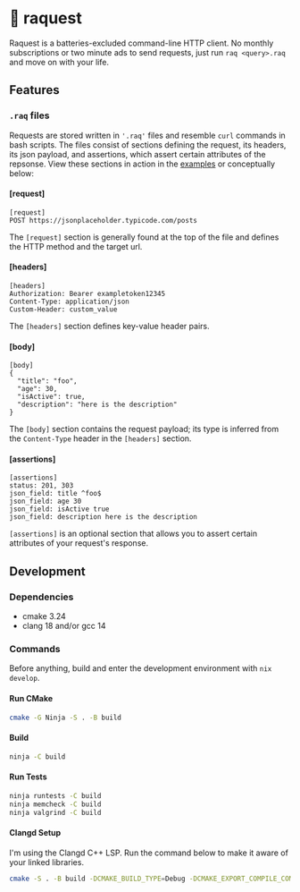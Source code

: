 # 🏓 raquest

Raquest is a batteries-excluded command-line HTTP client. No monthly subscriptions or two minute ads to send requests, just run `raq <query>.raq` and move on with your life.

## Features

### `.raq` files

Requests are stored written in `'.raq'` files and resemble `curl` commands in bash scripts. The files consist of sections defining the request, its headers, its json payload, and assertions, which assert certain attributes of the repsonse. View these sections in action in the [examples](/examples) or conceptually below:

#### [request]
```
[request]
POST https://jsonplaceholder.typicode.com/posts
```
The `[request]` section is generally found at the top of the file and defines the HTTP method and the target url.

#### [headers]
```
[headers]
Authorization: Bearer exampletoken12345
Content-Type: application/json
Custom-Header: custom_value
```
The `[headers]` section defines key-value header pairs.

#### [body]
```
[body]
{
  "title": "foo",
  "age": 30,
  "isActive": true,
  "description": "here is the description"
}
```
The `[body]` section contains the request payload; its type is inferred from the `Content-Type` header in the `[headers]` section.

#### [assertions]
```
[assertions]
status: 201, 303
json_field: title ^foo$
json_field: age 30
json_field: isActive true
json_field: description here is the description
```
`[assertions]` is an optional section that allows you to assert certain attributes of your request's response.

## Development

### Dependencies
- cmake 3.24
- clang 18 and/or gcc 14

### Commands

Before anything, build and enter the development environment with `nix develop`.

#### Run CMake
```bash
cmake -G Ninja -S . -B build
```

#### Build
```bash
ninja -C build
```

#### Run Tests
```bash
ninja runtests -C build
ninja memcheck -C build
ninja valgrind -C build
```

#### Clangd Setup
I'm using the Clangd C++ LSP. Run the command below to make it aware of your linked libraries.

```bash
cmake -S . -B build -DCMAKE_BUILD_TYPE=Debug -DCMAKE_EXPORT_COMPILE_COMMANDS=1
```

